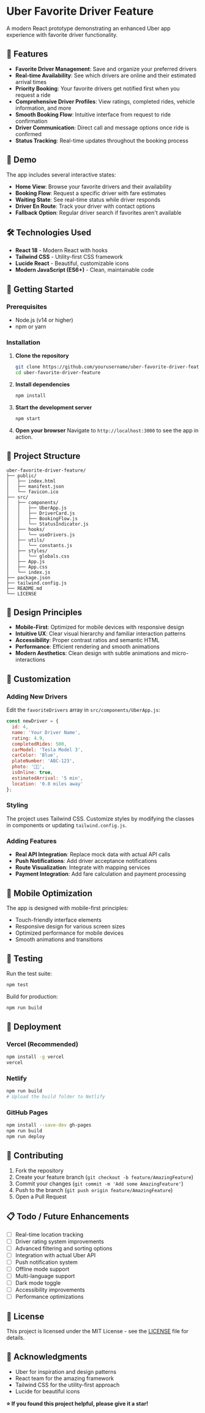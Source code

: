 # Uber Favorite Driver Feature

A modern React prototype demonstrating an enhanced Uber app experience with favorite driver functionality.

## 🚗 Features

- **Favorite Driver Management**: Save and organize your preferred drivers
- **Real-time Availability**: See which drivers are online and their estimated arrival times
- **Priority Booking**: Your favorite drivers get notified first when you request a ride
- **Comprehensive Driver Profiles**: View ratings, completed rides, vehicle information, and more
- **Smooth Booking Flow**: Intuitive interface from request to ride confirmation
- **Driver Communication**: Direct call and message options once ride is confirmed
- **Status Tracking**: Real-time updates throughout the booking process

## 🎯 Demo

The app includes several interactive states:
- **Home View**: Browse your favorite drivers and their availability
- **Booking Flow**: Request a specific driver with fare estimates
- **Waiting State**: See real-time status while driver responds
- **Driver En Route**: Track your driver with contact options
- **Fallback Option**: Regular driver search if favorites aren't available

## 🛠️ Technologies Used

- **React 18** - Modern React with hooks
- **Tailwind CSS** - Utility-first CSS framework
- **Lucide React** - Beautiful, customizable icons
- **Modern JavaScript (ES6+)** - Clean, maintainable code

## 🚀 Getting Started

### Prerequisites
- Node.js (v14 or higher)
- npm or yarn

### Installation

1. **Clone the repository**
   ```bash
   git clone https://github.com/yourusername/uber-favorite-driver-feature.git
   cd uber-favorite-driver-feature
   ```

2. **Install dependencies**
   ```bash
   npm install
   ```

3. **Start the development server**
   ```bash
   npm start
   ```

4. **Open your browser**
   Navigate to `http://localhost:3000` to see the app in action.

## 📁 Project Structure

```
uber-favorite-driver-feature/
├── public/
│   ├── index.html
│   ├── manifest.json
│   └── favicon.ico
├── src/
│   ├── components/
│   │   ├── UberApp.js
│   │   ├── DriverCard.js
│   │   ├── BookingFlow.js
│   │   └── StatusIndicator.js
│   ├── hooks/
│   │   └── useDrivers.js
│   ├── utils/
│   │   └── constants.js
│   ├── styles/
│   │   └── globals.css
│   ├── App.js
│   ├── App.css
│   └── index.js
├── package.json
├── tailwind.config.js
├── README.md
└── LICENSE
```

## 🎨 Design Principles

- **Mobile-First**: Optimized for mobile devices with responsive design
- **Intuitive UX**: Clear visual hierarchy and familiar interaction patterns
- **Accessibility**: Proper contrast ratios and semantic HTML
- **Performance**: Efficient rendering and smooth animations
- **Modern Aesthetics**: Clean design with subtle animations and micro-interactions

## 🔧 Customization

### Adding New Drivers
Edit the `favoriteDrivers` array in `src/components/UberApp.js`:

```javascript
const newDriver = {
  id: 4,
  name: 'Your Driver Name',
  rating: 4.9,
  completedRides: 500,
  carModel: 'Tesla Model 3',
  carColor: 'Blue',
  plateNumber: 'ABC-123',
  photo: '👨‍💼',
  isOnline: true,
  estimatedArrival: '5 min',
  location: '0.8 miles away'
};
```

### Styling
The project uses Tailwind CSS. Customize styles by modifying the classes in components or updating `tailwind.config.js`.

### Adding Features
- **Real API Integration**: Replace mock data with actual API calls
- **Push Notifications**: Add driver acceptance notifications
- **Route Visualization**: Integrate with mapping services
- **Payment Integration**: Add fare calculation and payment processing

## 📱 Mobile Optimization

The app is designed with mobile-first principles:
- Touch-friendly interface elements
- Responsive design for various screen sizes
- Optimized performance for mobile devices
- Smooth animations and transitions

## 🧪 Testing

Run the test suite:
```bash
npm test
```

Build for production:
```bash
npm run build
```

## 🚀 Deployment

### Vercel (Recommended)
```bash
npm install -g vercel
vercel
```

### Netlify
```bash
npm run build
# Upload the build folder to Netlify
```

### GitHub Pages
```bash
npm install --save-dev gh-pages
npm run build
npm run deploy
```

## 🤝 Contributing

1. Fork the repository
2. Create your feature branch (`git checkout -b feature/AmazingFeature`)
3. Commit your changes (`git commit -m 'Add some AmazingFeature'`)
4. Push to the branch (`git push origin feature/AmazingFeature`)
5. Open a Pull Request

## 📋 Todo / Future Enhancements

- [ ] Real-time location tracking
- [ ] Driver rating system improvements
- [ ] Advanced filtering and sorting options
- [ ] Integration with actual Uber API
- [ ] Push notification system
- [ ] Offline mode support
- [ ] Multi-language support
- [ ] Dark mode toggle
- [ ] Accessibility improvements
- [ ] Performance optimizations

## 📄 License

This project is licensed under the MIT License - see the [LICENSE](LICENSE) file for details.

## 🙏 Acknowledgments

- Uber for inspiration and design patterns
- React team for the amazing framework
- Tailwind CSS for the utility-first approach
- Lucide for beautiful icons

**⭐ If you found this project helpful, please give it a star!**
